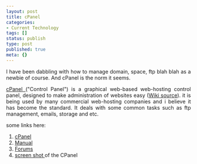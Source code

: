```yaml
---
layout: post
title: cPanel
categories:
- Current Technology
tags: []
status: publish
type: post
published: true
meta: {}
---
```

<p align="justify">I have been dabbling with how to manage domain, space, ftp blah blah as a newbie of course. And cPanel is the norm it seems.</p>
<p align="justify"><a href="http://www.cpanel.net/index.html">cPanel </a>("Control Panel") is a graphical web-based web-hosting control panel, designed to make administration of websites easy (<a href="http://en.wikipedia.org/wiki/CPanel">Wiki source</a>). it is being used by many commercial web-hosting companies and i believe it has become the standard. It deals with some common tasks such as ftp management, emails, storage and etc.</p>
some links here:
<ol>
	<li><a href="http://www.cpanel.net/index.html">cPanel</a></li>
	<li><a href="http://www.cpanel.net/docs/cpanel/">Manual</a></li>
	<li><a href="http://forums.cpanel.net/">Forums</a></li>
	<li><a href="http://upload.wikimedia.org/wikipedia/en/d/df/Cpanel-screenshot.png">screen shot </a>of the CPanel</li>
</ol>
